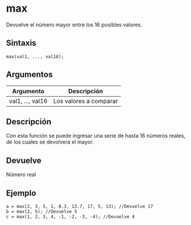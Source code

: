 # max

Devuelve el número mayor entre los 16 posibles valores.

## Sintaxis

  
```gml  
max(val1, ..., val16);  
```  

## Argumentos

Argumento|Descripción|  
---|---|  
val1, ..., val16|Los valores a comparar|  

## Descripción

Con esta función se puede ingresar una serie de hasta 16 números reales, de los cuales se devolverá el mayor.

## Devuelve

Número real

## Ejemplo

  
```gml  
a = max(2, 3, 5, 1, 0.3, 13.7, 17, 5, 13); //Devuelve 17  
b = max(2, 5); //Devuelve 5  
c = max(1, 2, 3, 4, -1, -2, -3, -4); //Devuelve 4  
```
